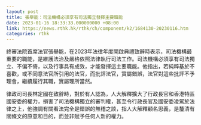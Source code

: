 ```yaml
---
layout: post
title: 張舉能：司法機構必須享有司法獨立發揮主要職能
date: 2023-01-16 18:33:33.000000000 +08:00
link: https://news.rthk.hk/rthk/ch/component/k2/1684130-20230116.htm
categories: rthk
---
```


終審法院首席法官張舉能，在2023年法律年度開啟典禮致辭時表示，司法機構最重要的職能，是維護法治及嚴格依照法律執行司法工作。司法機構必須享有司法獨立、不偏不倚，以及行事具有成效，才能發揮這主要職能。他指出，若純粹基於不喜歡，或不同意法官所引用的法官，而批評法官，實屬錯誤，法官對這些批評不予理會，繼續履行其職，實屬理所當然。

律政司司長林定國在致辭時，對於有人認為，人大解釋擴大了行政長官和香港特區國安委的權力，損害了司法機構獨立的審判權，甚至令行政長官及國安委凌駕於法律之上，他強調有關看法完全是錯誤的無稽之談，指人大解釋顧名思義，是釐清有關條文的原意和目的，而並非賦予任何人新的權力。

